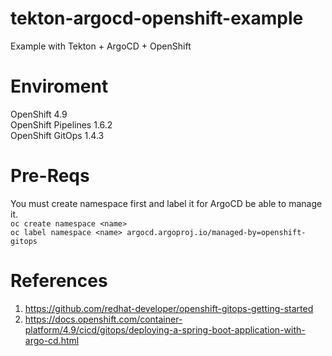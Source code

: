 # tekton-argocd-openshift-example
Example with Tekton + ArgoCD + OpenShift

# Enviroment

OpenShift 4.9   
OpenShift Pipelines 1.6.2   
OpenShift GitOps 1.4.3   

# Pre-Reqs

You must create namespace first and label it for ArgoCD be able to manage it.   
`oc create namespace <name>`   
`oc label namespace <name> argocd.argoproj.io/managed-by=openshift-gitops`   

# References

1. https://github.com/redhat-developer/openshift-gitops-getting-started
2. https://docs.openshift.com/container-platform/4.9/cicd/gitops/deploying-a-spring-boot-application-with-argo-cd.html